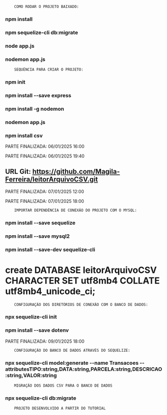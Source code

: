 <!-- PROJETO LEITURA DE ARQUIVOS CSV -->
<!--
                CRONOGRAMA DE DESENVOLVIMENTO:

06/01/2025 14:30 - Configurando o ambiente de desenvolvimento -->

        COMO RODAR O PROJETO BAIXADO:

<!-- Instalar todas as dependências indicadas pelo package.json -->
### npm install

<!-- Criar a base de dados 'leitorarquivocsv' no MySQL 
        1. Altere as credenciais de conexão com o banco, no arquivo '.env'

        2. Executar as migrations -->
### npm sequelize-cli db:migrate

<!-- Rodar a aplicação pelo NODE -->
### node app.js

<!-- Rodar a aplicação pelo NODEMON -->
### nodemon app.js

        SEQUÊNCIA PARA CRIAR O PROJETO:

<!-- Criar o arquivo package --> 
### npm init
        
<!-- Gerenciar as requisições, rotas e URLs, entre outras funcionalidades -->
### npm install --save express  

<!-- Instalar a ferramenta NODEMON para restartar automaticamente a aplicação quando houver auterações no diretório do projeto -->
### npm install -g nodemon 

<!-- Rodar a aplicação pelo NODEMON -->
### nodemon app.js

<!-- Instalar dependência NPM para importação de arquivos CSV -->
### npm install csv
PARTE FINALIZADA: 06/01/2025 16:00

<!-- 06/01/2025 18:30 - Configurando a importação de arquivos CSV -->
PARTE FINALIZADA: 06/01/2025 19:40

<!-- 07/01/2025 09:30 - Configurando a sincronização do projeto com o GitHub -->
## URL Git: https://github.com/Magila-Ferreira/leitorArquivoCSV.git
PARTE FINALIZADA: 07/01/2025 12:00

<!-- 07/01/2025 14:00 - Importar dados do arquivos csv -->
PARTE FINALIZADA: 07/01/2025 18:00

<!-- 09/01/2025 14:30 - Configurar a conexão com o banco de dados mySQL -->
        
        IMPORTAR DEPENDÊNCIA DE CONEXÃO DO PROJETO COM O MYSQL:

<!-- SEQUELIZE: biblioteca JS para gerenciar o banco de dados SQL -->
### npm install --save sequelize

<!-- Instalação do drive do banco de dados -->
### npm install --save mysql2

<!-- SEQUELIZE-CLI: interface de linha de comando usada para criar modelos, configurações e arquivos de migração para banco de dados -->
### npm install --save-dev sequelize-cli

<!-- Criar banco de dados com formato UTF-8 -->
# create DATABASE leitorArquivoCSV CHARACTER SET utf8mb4 COLLATE utf8mb4_unicode_ci;

        CONFIGURAÇÃO DOS DIRETÓRIOS DE CONEXÃO COM O BANCO DE DADOS:

<!-- CONFIG, MIGRATIONS, MODELS, SEEDERS: Criação dos diretórios para gerenciar o banco de dados  -->
### npx sequelize-cli init

<!-- Manipular variáveis de ambiente -->
### npm install --save dotenv
PARTE FINALIZADA: 09/01/2025 18:00

<!-- 15/01/2025 09:40 - Salvar dados csv no banco de dados mySQL -->

        CONFIGURAÇÃO DO BANCO DE DADOS ATRAVÉS DO SEQUELIZE:

<!-- Define o modelo de tabela do banco:        
        Coluna:tipo_dado                -->
### npx sequelize-cli model:generate --name Transacoes --attributesTIPO:string,DATA:string,PARCELA:string,DESCRICAO:string,VALOR:string 

        MIGRAÇÃO DOS DADOS CSV PARA O BANCO DE DADOS
<!-- Executa a migração dos dados csv para o banco -->
### npx sequelize-cli db:migrate

        PROJETO DESENVOLVIDO A PARTIR DO TUTORIAL
<!-- https://www.youtube.com/watch?v=-tAf3q1mKvk&ab_channel=Celke -->
